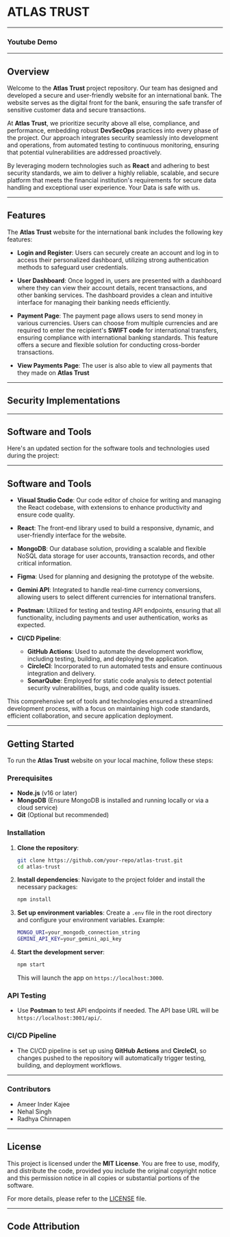 # ATLAS TRUST
---
### Youtube Demo

---

## Overview

Welcome to the **Atlas Trust** project repository. Our team has designed and developed a secure and user-friendly website for an international bank. The website serves as the digital front for the bank, ensuring the safe transfer of sensitive customer data and secure transactions. 

At **Atlas Trust**, we prioritize security above all else, compliance, and performance, embedding robust **DevSecOps** practices into every phase of the project. Our approach integrates security seamlessly into development and operations, from automated testing to continuous monitoring, ensuring that potential vulnerabilities are addressed proactively. 

By leveraging modern technologies such as **React** and adhering to best security standards, we aim to deliver a highly reliable, scalable, and secure platform that meets the financial institution's requirements for secure data handling and exceptional user experience.
Your Data is safe with us.

---

## Features

The **Atlas Trust** website for the international bank includes the following key features:

- **Login and Register**: Users can securely create an account and log in to access their personalized dashboard, utilizing strong authentication methods to safeguard user credentials.

- **User Dashboard**: Once logged in, users are presented with a dashboard where they can view their account details, recent transactions, and other banking services. The dashboard provides a clean and intuitive interface for managing their banking needs efficiently.

- **Payment Page**: The payment page allows users to send money in various currencies. Users can choose from multiple currencies and are required to enter the recipient's **SWIFT code** for international transfers, ensuring compliance with international banking standards. This feature offers a secure and flexible solution for conducting cross-border transactions.

- **View Payments Page**: The user is also able to view all payments that they made on **Atlas Trust**

---

## Security Implementations 

---

## Software and Tools
Here's an updated section for the software tools and technologies used during the project:

---

## Software and Tools

- **Visual Studio Code**: Our code editor of choice for writing and managing the React codebase, with extensions to enhance productivity and ensure code quality.
  
- **React**: The front-end library used to build a responsive, dynamic, and user-friendly interface for the website.

- **MongoDB**: Our database solution, providing a scalable and flexible NoSQL data storage for user accounts, transaction records, and other critical information.

- **Figma**: Used for planning and designing the prototype of the website.

- **Gemini API**: Integrated to handle real-time currency conversions, allowing users to select different currencies for international transfers.

- **Postman**: Utilized for testing and testing API endpoints, ensuring that all functionality, including payments and user authentication, works as expected.

- **CI/CD Pipeline**:
  - **GitHub Actions**: Used to automate the development workflow, including testing, building, and deploying the application.
  - **CircleCI**: Incorporated to run automated tests and ensure continuous integration and delivery.
  - **SonarQube**: Employed for static code analysis to detect potential security vulnerabilities, bugs, and code quality issues.

This comprehensive set of tools and technologies ensured a streamlined development process, with a focus on maintaining high code standards, efficient collaboration, and secure application deployment.

---

## Getting Started

To run the **Atlas Trust** website on your local machine, follow these steps:

### Prerequisites
- **Node.js** (v16 or later)
- **MongoDB** (Ensure MongoDB is installed and running locally or via a cloud service)
- **Git** (Optional but recommended)
  
### Installation

1. **Clone the repository**:
   ```bash
   git clone https://github.com/your-repo/atlas-trust.git
   cd atlas-trust
   ```

2. **Install dependencies**:
   Navigate to the project folder and install the necessary packages:
   ```bash
   npm install
   ```

3. **Set up environment variables**:
   Create a `.env` file in the root directory and configure your environment variables. Example:
   ```bash
   MONGO_URI=your_mongodb_connection_string
   GEMINI_API_KEY=your_gemini_api_key
   ```

4. **Start the development server**:
   ```bash
   npm start
   ```
   This will launch the app on `https://localhost:3000`.

### API Testing

- Use **Postman** to test API endpoints if needed. The API base URL will be `https://localhost:3001/api/`.

### CI/CD Pipeline

- The CI/CD pipeline is set up using **GitHub Actions** and **CircleCI**, so changes pushed to the repository will automatically trigger testing, building, and deployment workflows.

---

### Contributors 

- Ameer Inder Kajee
- Nehal Singh
- Radhya Chinnapen

---

## License

This project is licensed under the **MIT License**. You are free to use, modify, and distribute the code, provided you include the original copyright notice and this permission notice in all copies or substantial portions of the software.

For more details, please refer to the [LICENSE](./LICENSE) file.

---

## Code Attribution
